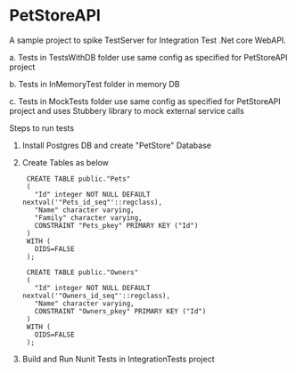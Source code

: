 # PetStoreAPI
A sample project to spike TestServer for Integration Test .Net core WebAPI. 

a. Tests in TestsWithDB folder use same config as specified for PetStoreAPI project

b. Tests in InMemoryTest folder in memory DB

c. Tests in MockTests folder use same config as specified for PetStoreAPI project and uses Stubbery library to mock external service calls


Steps to run tests
1. Install Postgres DB and create "PetStore" Database
2. Create Tables as below

        CREATE TABLE public."Pets"
        (
          "Id" integer NOT NULL DEFAULT nextval('"Pets_id_seq"'::regclass),
          "Name" character varying,
          "Family" character varying,
          CONSTRAINT "Pets_pkey" PRIMARY KEY ("Id")
        )
        WITH (
          OIDS=FALSE
        );

        CREATE TABLE public."Owners"
        (
          "Id" integer NOT NULL DEFAULT nextval('"Owners_id_seq"'::regclass),
          "Name" character varying,
          CONSTRAINT "Owners_pkey" PRIMARY KEY ("Id")
        )
        WITH (
          OIDS=FALSE
        );
3. Build and Run Nunit Tests in IntegrationTests project

